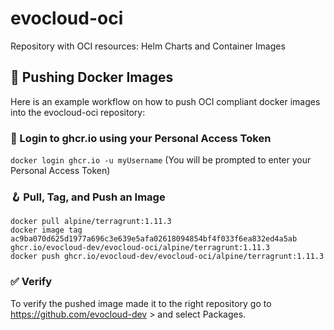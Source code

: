 # evocloud-oci
Repository with OCI resources: Helm Charts and Container Images

## 🚀 Pushing Docker Images
Here is an example workflow on how to push OCI compliant docker images into the evocloud-oci repository:

### 🤖 Login to ghcr.io using your Personal Access Token
``docker login ghcr.io -u myUsername`` (You will be prompted to enter your Personal Access Token)

### 🪝 Pull, Tag, and Push an Image
```
docker pull alpine/terragrunt:1.11.3
docker image tag ac9ba070d625d1977a696c3e639e5afa02618094854bf4f033f6ea832ed4a5ab ghcr.io/evocloud-dev/evocloud-oci/alpine/terragrunt:1.11.3
docker push ghcr.io/evocloud-dev/evocloud-oci/alpine/terragrunt:1.11.3
```
### ✅ Verify 
To verify the pushed image made it to the right repository go to https://github.com/evocloud-dev > and select Packages.

